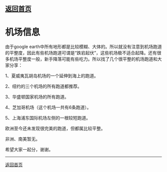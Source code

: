 [返回首页](README.md)
----

# 机场信息

由于google earth中所有地形都是比较模糊、大体的。所以就没有注意到机场跑道的平整度，因此有些机场跑道可谓是“跌宕起伏”，这些机场极不适合起降。还有很多机场平整度一般，新手降落可能有些吃力。所以找了几个很平整的机场跑道和大家分享：

1、夏威夷瓦胡岛机场的一个延伸到海上的跑道。

2、纽约的三个机场的所有跑道都推荐。

3、华盛顿国家机场的所有跑道。

4、芝加哥机场（这个机场一共有6条跑道）。

5、上海浦东国际机场左侧的一根较短跑道。

欧洲至今还未发现很完美的跑道，但都属比较平整。

非洲、南美暂无。

希望大家一起分，谢谢。

----
[返回首页](README.md)
